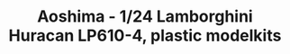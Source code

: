 ---
layout: product
title: "Aoshima - 1/24 Lamborghini Huracan LP610-4, plastic modelkits"
price: "TBA" 
desc: "N/A"
img_path: "/assets/img/AO13762.jpg"
brand: "N/A"
available: false
special_offer: false
new: false
soon: false
cat: "010000"
subcat: "013700"
subsubcat: "0N/A"
sifra: "AO13762"
popular: true
---